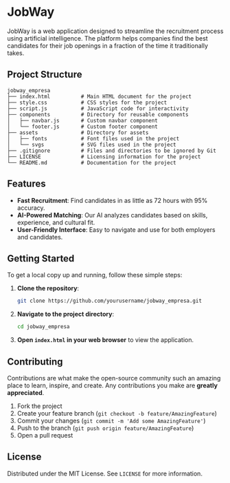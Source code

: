 # JobWay

JobWay is a web application designed to streamline the recruitment process using artificial intelligence. The platform helps companies find the best candidates for their job openings in a fraction of the time it traditionally takes.

## Project Structure

```
jobway_empresa
├── index.html          # Main HTML document for the project
├── style.css           # CSS styles for the project
├── script.js           # JavaScript code for interactivity
├── components          # Directory for reusable components
│   ├── navbar.js       # Custom navbar component
│   └── footer.js       # Custom footer component
├── assets              # Directory for assets
│   ├── fonts           # Font files used in the project
│   └── svgs            # SVG files used in the project
├── .gitignore          # Files and directories to be ignored by Git
├── LICENSE             # Licensing information for the project
└── README.md           # Documentation for the project
```

## Features

- **Fast Recruitment**: Find candidates in as little as 72 hours with 95% accuracy.
- **AI-Powered Matching**: Our AI analyzes candidates based on skills, experience, and cultural fit.
- **User-Friendly Interface**: Easy to navigate and use for both employers and candidates.

## Getting Started

To get a local copy up and running, follow these simple steps:

1. **Clone the repository**:
   ```bash
   git clone https://github.com/yourusername/jobway_empresa.git
   ```

2. **Navigate to the project directory**:
   ```bash
   cd jobway_empresa
   ```

3. **Open `index.html` in your web browser** to view the application.

## Contributing

Contributions are what make the open-source community such an amazing place to learn, inspire, and create. Any contributions you make are **greatly appreciated**.

1. Fork the project
2. Create your feature branch (`git checkout -b feature/AmazingFeature`)
3. Commit your changes (`git commit -m 'Add some AmazingFeature'`)
4. Push to the branch (`git push origin feature/AmazingFeature`)
5. Open a pull request

## License

Distributed under the MIT License. See `LICENSE` for more information.